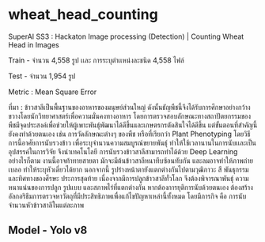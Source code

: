 # wheat_head_counting
SuperAI SS3 : Hackaton Image processing (Detection) | Counting Wheat Head in Images

Train - จำนวน 4,558 รูป เเละ การระบุตำเเหน่งละชนิด 4,558 ไฟล์

Test - จำนวน 1,954 รูป

Metric : Mean Square Error

ที่มา :
ข้าวสาลีเป็นพื้นฐานของอาหารของมนุษย์ส่วนใหญ่ ดังนั้นธัญพืชนี้จึงได้รับการศึกษาอย่างกว้างขวางโดยนักวิทยาศาสตร์เพื่อความมั่นคงทางอาหาร โดยการตรวจสอบลักษณะทางสถาปัตยกรรมของพืชมีจุดประสงค์เพื่อช่วยให้ผู้เพาะพันธุ์พัฒนาได้ดีขึ้นและเกษตรกรตัดสินใจได้ดีขึ้น แต่ขั้นตอนที่สำคัญนี้ยังคงทำด้วยตนเอง เช่น การวัดลักษณะต่างๆ ของพืช หรือที่เรียกว่า Plant Phenotyping โดยวิธีการนี้อาศัยการนับรวงข้าว เพื่อระบุจำนวนความสมบูรณ์ขยายพันธุ์ ทำให้ใช้เวลานานในการนับเเละเป็นอุปสรรค์ในการวิจัย จึงนำเทคโนโลยี การนับรวงข้าวสาลีสามารถทำได้ด้วย Deep Learning อย่างไรก็ตาม งานนี้อาจท้าทายสายตา มักจะมีต้นข้าวสาลีหนาทึบซ้อนทับกัน และลมอาจทำให้ภาพถ่ายเบลอ ทำให้ระบุหัวเดี่ยวได้ยาก นอกจากนี้ รูปร่างหน้าตายังแตกต่างกันไปตามวุฒิภาวะ สี พันธุกรรม และทิศทางของศีรษะ ประการสุดท้าย เนื่องจากมีการปลูกข้าวสาลีทั่วโลก จึงต้องพิจารณาพันธุ์ ความหนาแน่นของการปลูก รูปแบบ และสภาพไร่ที่แตกต่างกัน หากต้องการยุติการนับด้วยตนเอง ต้องสร้างอัลกอริธึมการตรวจหาวัตถุที่มีประสิทธิภาพเพื่อแก้ไขปัญหาเหล่านี้ทั้งหมด โดยมีภารกิจ คือ การนับจำนวนหัวข้าวสาลีในแต่ละภาพ

## Model - Yolo v8 
